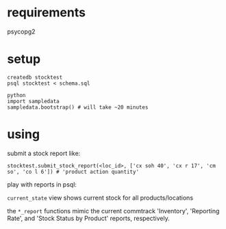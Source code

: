 requirements
============
psycopg2

setup
=====

    createdb stocktest
    psql stocktest < schema.sql

    python
    import sampledata
    sampledata.bootstrap() # will take ~20 minutes

using
=====

submit a stock report like:

    stocktest.submit_stock_report(<loc_id>, ['cx soh 40', 'cx r 17', 'cm so', 'co l 6']) # 'product action quantity'

play with reports in psql:

`current_state` view shows current stock for all products/locations

the `*_report` functions mimic the current commtrack 'Inventory', 'Reporting Rate', and 'Stock Status by Product' reports, respectively.
